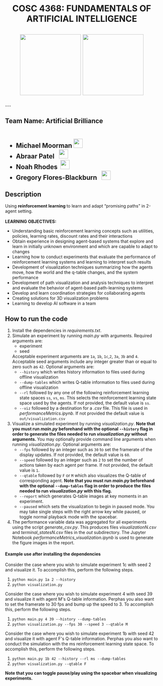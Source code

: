<div id="header" align="center">
  <h1> COSC 4368: FUNDAMENTALS OF ARTIFICIAL INTELLIGENCE
    <br><br>
   <img src="https://media.giphy.com/media/qgQUggAC3Pfv687qPC/giphy.gif" width="200"/>
   <img src="https://media.giphy.com/media/5k5vZwRFZR5aZeniqb/giphy.gif", width="200"/>
  </h1>
</div>
---

<h2>Team Name: Artificial Brilliance
  <ul><br>
    <li><b>Michael Moorman <img src="https://media.giphy.com/media/m0dmKBkncVETJv2h0S/giphy.gif" width="30px"/></b></li>
    <li><b>Abraar Patel &nbsp <img src="https://media.giphy.com/media/m0dmKBkncVETJv2h0S/giphy.gif" width="30px"/></b></li>
    <li><b>Noah Rhodes &nbsp<img src="https://media.giphy.com/media/m0dmKBkncVETJv2h0S/giphy.gif" width="30px"/></b></li>
  <li> <b>Gregory Flores-Blackburn &nbsp <img src="https://media.giphy.com/media/m0dmKBkncVETJv2h0S/giphy.gif" width="30px"/></b></li>
  </ul>
  </h2>
  
<h2> Description </h2>
 
 Using <b>reinforcement learning </b> to learn and adapt “promising paths” in 2-agent setting.<br>
 <br><b> LEARNING OBJECTIVES:</b>
 <ul>
 <li> Understanding basic reinforcement learning concepts such as utilities, policies, learning rates, discount rates and their interactions </li>
<li>	Obtain experience in designing agent-based systems that explore and learn in initially unknown environment and which are capable to adapt to changes </li> 
<li>	Learning how to conduct experiments that evaluate the performance of reinforcement learning systems and learning to interpret such results </li>
<li>	Development of visualization techniques summarizing how the agents move, how the world and the q-table changes, and the system performance</li>
<li>	Development of path visualization and analysis techniques to interpret and evaluate the behavior of agent-based path-learning systems </li>
<li>Develop and learn coordination strategies for collaborating agents</li>
<li>Creating solutions for 3D visualization problems</li>
<li>Learning to develop AI software in a team</li>
</ul>

<h2>How to run the code</h2>
<ol>
  <li>Install the dependencies in <i>requirements.txt</i>.</li>
  <li>Simulate an experiment by running <i>main.py</i> with arguments. Required arguments are:
    <ul>
      <li>experiment</li>
      <li>seed</li>
    </ul>
    Acceptable experiment arguments are <code>1a</code>, <code>1b</code>, <code>1c</code>,<code>2</code>, <code>3a</code>, <code>3b</code> and <code>4</code>.
    Acceptable seed arguments include any integer greater than or equal to zero such as <code>42</code>.
    Optional arguments are:
    <ul>
      <li><code>--history</code> which writes history information to files used during offline visualization</li>
      <li><code>--dump-tables</code> which writes Q-table information to files used during offline visualization</li>
      <li><code>--rl</code> followed by any one of the following reinforcement learning state spaces <code>ss</code>, <code>vs</code>, <code>ms</code>. This selects the reinforcement learning state space used by the agents. If not provided, the default value is <code>ss</code>.</li>
      <li><code>--viz</code> followed by a destination for a <i>.csv</i> file. This file is used in <i>performanceMetrics.ipynb</i>. If not provided the default value is <code>out/visualization.csv</code></li>
    </ul>
  </li>
  <li>Visualize a simulated experiment by running <i>visualization.py</i>. <b>Note that you must run <i>main.py</i> beforehand with the optional <code>--history</code> flag in order to generate the files needed to run <i>visualization.py</i> without arguments. </b>You may optionally provide command line arguments when running <i>visualization.py</i>. Optional arguments are:
    <ul>
      <li><code>--fps</code> followed by an integer such as <code>30</code> to set the framerate of the display updates. If not provided, the default value is <code>60</code>.</li>
      <li><code>--speed</code> followed by an integer such as <code>2</code> to set the number of actions taken by each agent per frame. If not provided, the default value is <code>1</code>.</li>
      <li><code>--qtable</code> followed by <code>F</code> or <code>M</code> which also visualizes the Q-table of corresponding agent. <b>Note that you must run <i>main.py</i> beforehand with the optional <code>--dump-tables</code> flag in order to produce the files needed to run <i>visualization.py</i> with this flag.</b></li>
      <li><code>--report</code> which generates Q-table images at key moments in an experiment.</li>
      <li><code>--paused</code> which sets the visualization to begin in paused mode. You may take single steps with the right arrow key while paused, or toggle normal playback mode with the spacebar.</li>
    </ul>
  </li>
  <li>The performance variable data was aggregated for all experiments using the script <i>generate_csv.py</i>. This produces files <i>visualizationN.csv</i> and <i>terminal_statesN.csv</i> files in the <i>out</i> subdirectory. The Jupyter Notebook <i>performanceMetrics_visualization.ipynb</i> is used to generate the figure images in the report.
  </li>
</ol>
<h4>Example use after installing the dependencies </h4>

<p>
Consider the case where you wish to simulate experiment 1c with seed 2 and visualize it. To accomplish this, perform the following steps.
</p>
<ol>
  <li><code>python main.py 1a 2 --history</code></li>
  <li><code>python visualization.py</code></li>
</ol>

<p>
Consider the case where you wish to simulate experiment 4 with seed 39 and visualize it with agent M's Q-table information. Perphas you also want to set the framerate to 30 fps and bump up the speed to 3. To accomplish this, perform the following steps.
</p>
<ol>
  <li><code>python main.py 4 39 --history --dump-tables</code></li>
  <li><code>python visualization.py --fps 30 --speed 3 --qtable M</code></li>
</ol>

<p>
Consider the case where you wish to simulate experiment 1b with seed 42 and visualize it with agent F's Q-table information. Perphas you also want to conduct the simulation with the ms reinforcement learning state space. To accomplish this, perform the following steps.
</p>
<ol>
  <li><code>python main.py 1b 42 --history --rl ms --dump-tables</code></li>
  <li><code>python visualization.py --qtable F</code></li>
</ol>

<p><b>Note that you can toggle pause/play using the spacebar when visualizing experiments.</b></p>
